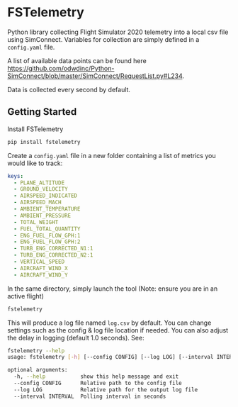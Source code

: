 # FSTelemetry
Python library collecting Flight Simulator 2020 telemetry into a local csv file using SimConnect.
Variables for collection are simply defined in a `config.yaml` file. 

A
list of available data points can be found here https://github.com/odwdinc/Python-SimConnect/blob/master/SimConnect/RequestList.py#L234. 

Data is collected every second by default.

## Getting Started
Install FSTelemetry

```bash
pip install fstelemetry
```

Create a `config.yaml` file in a new folder containing a list of metrics
you would like to track:

```yaml
keys:
  - PLANE_ALTITUDE
  - GROUND_VELOCITY
  - AIRSPEED_INDICATED
  - AIRSPEED_MACH
  - AMBIENT_TEMPERATURE
  - AMBIENT_PRESSURE
  - TOTAL_WEIGHT
  - FUEL_TOTAL_QUANTITY
  - ENG_FUEL_FLOW_GPH:1
  - ENG_FUEL_FLOW_GPH:2
  - TURB_ENG_CORRECTED_N1:1
  - TURB_ENG_CORRECTED_N2:1
  - VERTICAL_SPEED
  - AIRCRAFT_WIND_X
  - AIRCRAFT_WIND_Y
```

In the same directory, simply launch the tool (Note: ensure you are in an
active flight)

```bash
fstelemetry
```

This will produce a log file named `log.csv` by default. You can change
settings such as the config & log file location if needed. You can also
adjust the delay in logging (default 1.0 seconds). See:
```bash
fstelemetry --help
usage: fstelemetry [-h] [--config CONFIG] [--log LOG] [--interval INTERVAL]

optional arguments:
  -h, --help           show this help message and exit
  --config CONFIG      Relative path to the config file
  --log LOG            Relative path for the output log file
  --interval INTERVAL  Polling interval in seconds
```
